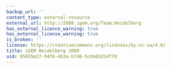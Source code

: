 ```yaml
---
backup_url: ''
content_type: external-resource
external_url: http://2008.igem.org/Team:Heidelberg
has_external_licence_warning: true
has_external_license_warning: true
is_broken: ''
license: https://creativecommons.org/licenses/by-nc-sa/4.0/
title: iGEM Heidelberg 2008
uid: 95655e27-94f6-4b3a-b748-5c0a02d14f70
---
```

